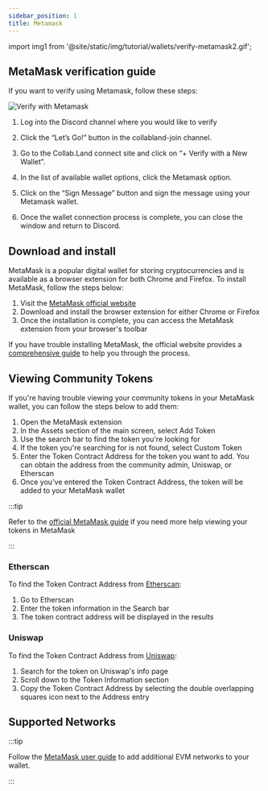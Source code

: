 ```yaml
---
sidebar_position: 1
title: Metamask
---
```


import img1 from '@site/static/img/tutorial/wallets/verify-metamask2.gif';

## MetaMask verification guide

If you want to verify using Metamask, follow these steps:

<div class="text--center">
  <img  src={img1} alt="Verify with Metamask" />
</div>

1. Log into the Discord channel where you would like to verify
2. Click the “Let’s Go!” button in the collabland-join channel.

2. Go to the Collab.Land connect site and click on “+ Verify with a New Wallet”.

3. In the list of available wallet options, click the Metamask option.

5. Click on the “Sign Message” button and sign the message using your Metamask wallet.

7. Once the wallet connection process is complete, you can close the window and return to Discord.


## Download and install

MetaMask is a popular digital wallet for storing cryptocurrencies and is available as a browser extension for both Chrome and Firefox. To install MetaMask, follow the steps below:

1. Visit the [MetaMask official website](https://metamask.io/download.html)
2. Download and install the browser extension for either Chrome or Firefox
3. Once the installation is complete, you can access the MetaMask extension from your browser's toolbar

If you have trouble installing MetaMask, the official website provides a [comprehensive guide](https://support.metamask.io/hc/en-us/articles/360015489531) to help you through the process.

## Viewing Community Tokens

If you're having trouble viewing your community tokens in your MetaMask wallet, you can follow the steps below to add them:

1. Open the MetaMask extension
2. In the Assets section of the main screen, select Add Token
3. Use the search bar to find the token you're looking for
4. If the token you're searching for is not found, select Custom Token
5. Enter the Token Contract Address for the token you want to add. You can obtain the address from the community admin, Uniswap, or Etherscan
6. Once you've entered the Token Contract Address, the token will be added to your MetaMask wallet

:::tip

Refer to the [official MetaMask guide](https://support.metamask.io/hc/en-us/articles/360015489031) if you need more help viewing your tokens in MetaMask

:::

### Etherscan

To find the Token Contract Address from [Etherscan](https://etherscan.io/):

1. Go to Etherscan
2. Enter the token information in the Search bar
3. The token contract address will be displayed in the results


### Uniswap

To find the Token Contract Address from [Uniswap](https://app.uniswap.org/):

1. Search for the token on Uniswap's info page
2. Scroll down to the Token Information section
3. Copy the Token Contract Address by selecting the double overlapping squares icon next to the Address entry

## Supported Networks

:::tip

Follow the [MetaMask user guide](https://support.metamask.io/hc/en-us/articles/4404424659995-User-Guide-Custom-networks-and-sidechains) to add additional EVM networks to your wallet.

:::
